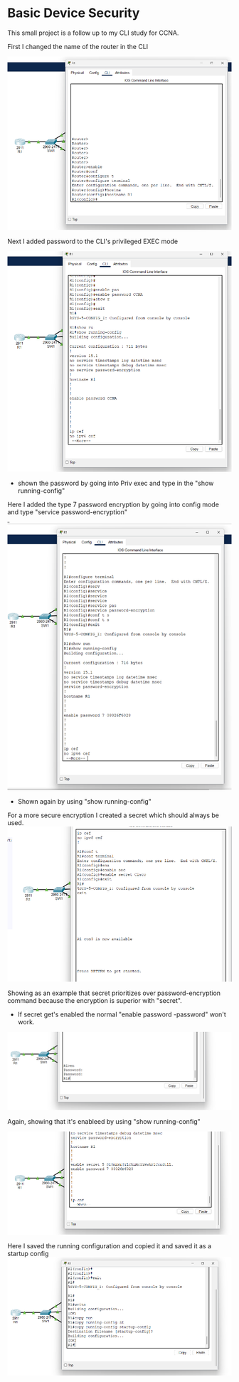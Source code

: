 <h1>Basic Device Security</h1>
 
 This small project is a follow up to my CLI study for CCNA. 


First I changed the name of the router in the CLI

![alt text](image.png)

Next I added password to the CLI's privileged EXEC mode

![alt text](image-1.png)
 - shown the password by going into Priv exec and type in the "show running-config"

Here I added the type 7 password encryption by going into config mode and type "service password-encryption"

![alt text](image-4.png)
 - Shown again by using "show running-config"

For a more secure encryption I created a secret which should always be used.
![alt text](image-5.png)

Showing as an example that secret prioritizes over password-encryption command because the encryption is superior with "secret".
 - If secret get's enabled the normal "enable password -password" won't work.

 ![alt text](image-6.png)

Again, showing that it's enableed by using "show running-config"

![alt text](image-7.png)

Here I saved the running configuration and copied it and saved it as a startup config
![alt text](image-8.png)